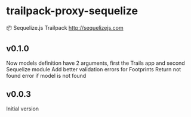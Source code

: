 # trailpack-proxy-sequelize
:package: Sequelize.js Trailpack http://sequelizejs.com


## v0.1.0
Now models definition have 2 arguments, first the Trails app and second Sequelize module
Add better validation errors for Footprints
Return not found error if model is not found

## v0.0.3
Initial version 
